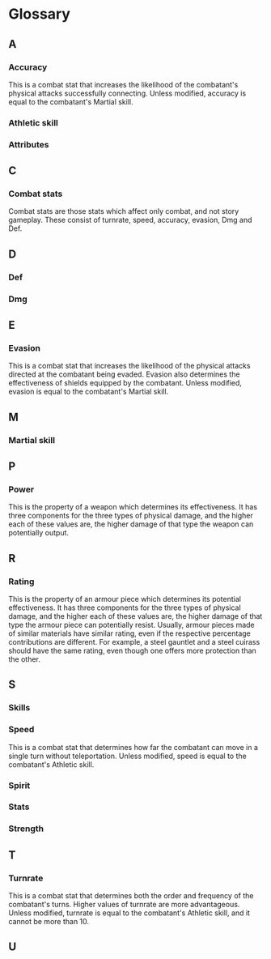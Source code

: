 # Glossary

## A

### Accuracy

This is a combat stat that increases the likelihood of the combatant's physical attacks successfully connecting. Unless modified, accuracy is equal to the combatant's Martial skill.

### Athletic skill

### Attributes

## C

### Combat stats

Combat stats are those stats which affect only combat, and not story gameplay. These consist of turnrate, speed, accuracy, evasion, Dmg and Def.

## D

### Def

### Dmg

## E

### Evasion

This is a combat stat that increases the likelihood of the physical attacks directed at the combatant being evaded. Evasion also determines the effectiveness of shields equipped by the combatant. Unless modified, evasion is equal to the combatant's Martial skill.

## M

### Martial skill

## P

### Power

This is the property of a weapon which determines its effectiveness. It has three components for the three types of physical damage, and the higher each of these values are, the higher damage of that type the weapon can potentially output.

## R

### Rating

This is the property of an armour piece which determines its potential effectiveness. It has three components for the three types of physical damage, and the higher each of these values are, the higher damage of that type the armour piece can potentially resist. Usually, armour pieces made of similar materials have similar rating, even if the respective percentage contributions are different. For example, a steel gauntlet and a steel cuirass should have the same rating, even though one offers more protection than the other.

## S

### Skills

### Speed

This is a combat stat that determines how far the combatant can move in a single turn without teleportation. Unless modified, speed is equal to the combatant's Athletic skill.

### Spirit

### Stats

### Strength

## T

### Turnrate

This is a combat stat that determines both the order and frequency of the combatant's turns. Higher values of turnrate are more advantageous. Unless modified, turnrate is equal to the combatant's Athletic skill, and it cannot be more than 10.

## U
